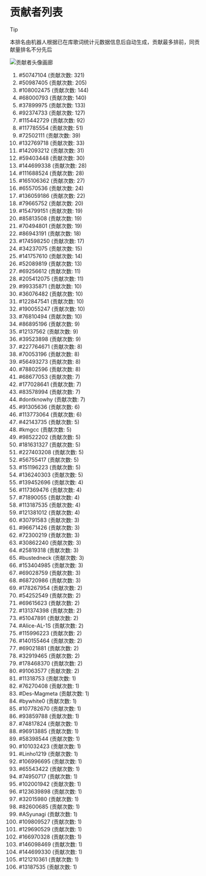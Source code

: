# 贡献者列表

> [!TIP]
> 本排名由机器人根据已在库歌词统计元数据信息后自动生成，贡献最多排前，同贡献量排名不分先后

![贡献者头像画廊](./CONTRIBUTORS.svg)

1. #50747104 (贡献次数: 321)
2. #50987405 (贡献次数: 205)
3. #108002475 (贡献次数: 144)
4. #68000793 (贡献次数: 140)
5. #37899975 (贡献次数: 133)
6. #92374733 (贡献次数: 127)
7. #115442729 (贡献次数: 92)
8. #117785554 (贡献次数: 51)
9. #72502111 (贡献次数: 39)
10. #132769718 (贡献次数: 33)
11. #142093212 (贡献次数: 31)
12. #59403448 (贡献次数: 30)
13. #144699338 (贡献次数: 28)
14. #111688524 (贡献次数: 28)
15. #165106362 (贡献次数: 27)
16. #65570536 (贡献次数: 24)
17. #136059186 (贡献次数: 22)
18. #79665752 (贡献次数: 20)
19. #154799151 (贡献次数: 19)
20. #85813508 (贡献次数: 19)
21. #70494801 (贡献次数: 19)
22. #86943191 (贡献次数: 18)
23. #174598250 (贡献次数: 17)
24. #34237075 (贡献次数: 15)
25. #141757610 (贡献次数: 14)
26. #52089819 (贡献次数: 13)
27. #69256612 (贡献次数: 11)
28. #205412075 (贡献次数: 11)
29. #99335871 (贡献次数: 10)
30. #36076482 (贡献次数: 10)
31. #122847541 (贡献次数: 10)
32. #190055247 (贡献次数: 10)
33. #76810494 (贡献次数: 10)
34. #86895196 (贡献次数: 9)
35. #12137562 (贡献次数: 9)
36. #39523898 (贡献次数: 9)
37. #227764671 (贡献次数: 8)
38. #70053196 (贡献次数: 8)
39. #56493273 (贡献次数: 8)
40. #78802596 (贡献次数: 8)
41. #68677053 (贡献次数: 7)
42. #177028641 (贡献次数: 7)
43. #83578994 (贡献次数: 7)
44. #dontknowhy (贡献次数: 7)
45. #91305636 (贡献次数: 6)
46. #113773064 (贡献次数: 6)
47. #42143735 (贡献次数: 5)
48. #kmgcc (贡献次数: 5)
49. #98522202 (贡献次数: 5)
50. #181631327 (贡献次数: 5)
51. #227403208 (贡献次数: 5)
52. #56755417 (贡献次数: 5)
53. #151196223 (贡献次数: 5)
54. #136240303 (贡献次数: 5)
55. #139452696 (贡献次数: 4)
56. #117369476 (贡献次数: 4)
57. #71890055 (贡献次数: 4)
58. #113187535 (贡献次数: 4)
59. #121381012 (贡献次数: 4)
60. #30791583 (贡献次数: 3)
61. #96671426 (贡献次数: 3)
62. #72300219 (贡献次数: 3)
63. #30862240 (贡献次数: 3)
64. #25819318 (贡献次数: 3)
65. #bustedneck (贡献次数: 3)
66. #153404985 (贡献次数: 3)
67. #69028759 (贡献次数: 3)
68. #68720986 (贡献次数: 3)
69. #178267954 (贡献次数: 2)
70. #54252549 (贡献次数: 2)
71. #69615623 (贡献次数: 2)
72. #131374398 (贡献次数: 2)
73. #51047891 (贡献次数: 2)
74. #Alice-AL-1S (贡献次数: 2)
75. #115996223 (贡献次数: 2)
76. #140155464 (贡献次数: 2)
77. #69021881 (贡献次数: 2)
78. #32919465 (贡献次数: 2)
79. #178468370 (贡献次数: 2)
80. #91063577 (贡献次数: 2)
81. #11318753 (贡献次数: 1)
82. #76270408 (贡献次数: 1)
83. #Des-Magmeta (贡献次数: 1)
84. #bywhite0 (贡献次数: 1)
85. #107782670 (贡献次数: 1)
86. #93859788 (贡献次数: 1)
87. #74817824 (贡献次数: 1)
88. #96913885 (贡献次数: 1)
89. #58398544 (贡献次数: 1)
90. #101032423 (贡献次数: 1)
91. #Linho1219 (贡献次数: 1)
92. #106996695 (贡献次数: 1)
93. #65543422 (贡献次数: 1)
94. #74950717 (贡献次数: 1)
95. #102001942 (贡献次数: 1)
96. #123639898 (贡献次数: 1)
97. #32015980 (贡献次数: 1)
98. #82600685 (贡献次数: 1)
99. #ASyunagi (贡献次数: 1)
100. #109809527 (贡献次数: 1)
101. #129690529 (贡献次数: 1)
102. #166970328 (贡献次数: 1)
103. #146098469 (贡献次数: 1)
104. #144699330 (贡献次数: 1)
105. #121210361 (贡献次数: 1)
106. #13187535 (贡献次数: 1)
